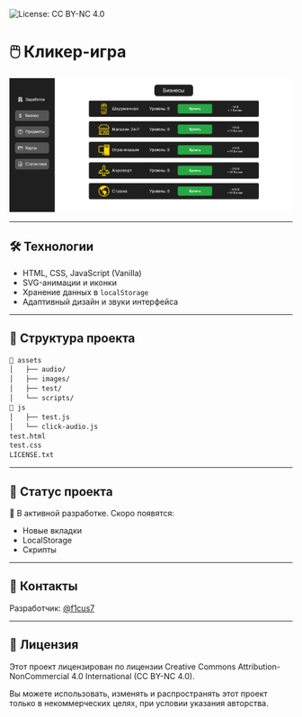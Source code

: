 ![License: CC BY-NC 4.0](https://img.shields.io/badge/License-CC%20BY--NC%204.0-lightgrey.svg)

# 🖱️ Кликер-игра

![Demo Screenshot](./images/preview.png)

---

## 🛠️ Технологии

- HTML, CSS, JavaScript (Vanilla) 
- SVG-анимации и иконки
- Хранение данных в `localStorage`
- Адаптивный дизайн и звуки интерфейса

---

## 📁 Структура проекта

```bash
📁 assets
│   ├── audio/         
│   ├── images/     
│   ├── test/    
│   └── scripts/        
📁 js
│   ├── test.js
│   └── click-audio.js 
test.html
test.css
LICENSE.txt
```

---

## 🐣 Статус проекта

🔧 В активной разработке. Скоро появятся:
- Новые вкладки
- LocalStorage
- Скрипты

---

## 🤝 Контакты

Разработчик: [@f1cus7](https://github.com/f1cus7)  

---

## 🧾 Лицензия

Этот проект лицензирован по лицензии Creative Commons Attribution-NonCommercial 4.0 International (CC BY-NC 4.0).

Вы можете использовать, изменять и распространять этот проект только в некоммерческих целях, при условии указания авторства.
